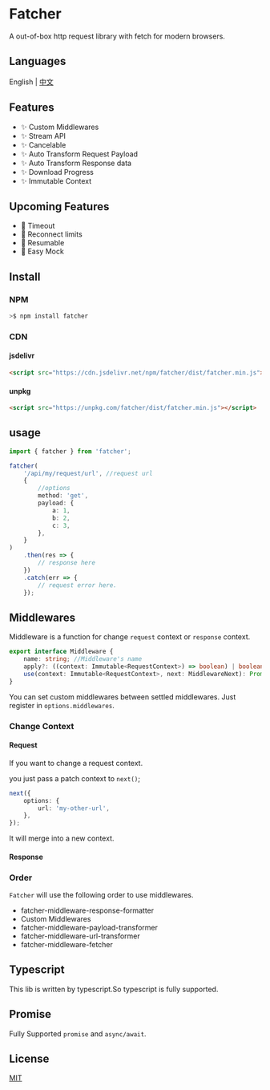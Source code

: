# Fatcher

A out-of-box http request library with fetch for modern browsers.

## Languages

English | [中文](./README.CN.md)

## Features

-   ✨ Custom Middlewares
-   ✨ Stream API
-   ✨ Cancelable
-   ✨ Auto Transform Request Payload
-   ✨ Auto Transform Response data
-   ✨ Download Progress
-   ✨ Immutable Context

## Upcoming Features

-   🌱 Timeout
-   🌱 Reconnect limits
-   🌱 Resumable
-   🌱 Easy Mock

## Install

### NPM

```bash
>$ npm install fatcher
```

### CDN

#### jsdelivr

```html
<script src="https://cdn.jsdelivr.net/npm/fatcher/dist/fatcher.min.js"></script>
```

#### unpkg

```html
<script src="https://unpkg.com/fatcher/dist/fatcher.min.js"></script>
```

## usage

```ts
import { fatcher } from 'fatcher';

fatcher(
    '/api/my/request/url', //request url
    {
        //options
        method: 'get',
        payload: {
            a: 1,
            b: 2,
            c: 3,
        },
    }
)
    .then(res => {
        // response here
    })
    .catch(err => {
        // request error here.
    });
```

## Middlewares

Middleware is a function for change `request` context or `response` context.

```ts
export interface Middleware {
    name: string; //Middleware's name
    apply?: ((context: Immutable<RequestContext>) => boolean) | boolean; //Should middleware apply.
    use(context: Immutable<RequestContext>, next: MiddlewareNext): Promise<Response> | Response; //Handler of middleware
}
```

You can set custom middlewares between settled middlewares. Just register in `options.middlewares`.

### Change Context

#### Request

If you want to change a request context.

you just pass a patch context to `next()`;

```ts
next({
    options: {
        url: 'my-other-url',
    },
});
```

It will merge into a new context.

#### Response

### Order

`Fatcher` will use the following order to use middlewares.

-   fatcher-middleware-response-formatter
-   Custom Middlewares
-   fatcher-middleware-payload-transformer
-   fatcher-middleware-url-transformer
-   fatcher-middleware-fetcher

## Typescript

This lib is written by typescript.So typescript is fully supported.

## Promise

Fully Supported `promise` and `async/await`.

## License

[MIT](./LICENSE)
